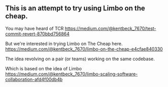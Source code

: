 
## This is an attempt to try using Limbo on the cheap.

You may have heard of TCR
https://medium.com/@kentbeck_7670/test-commit-revert-870bbd756864

But we're interested in trying Limbo on The Cheap here.
https://medium.com/@kentbeck_7670/limbo-on-the-cheap-e4cfae840330

The idea revolving on a pair (or teams) working on the same codebase.

Which is based on the idea of Limbo
https://medium.com/@kentbeck_7670/limbo-scaling-software-collaboration-afd4f00db4b
